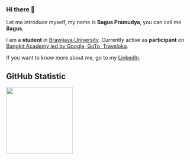### Hi there 👋

Let me introduce myself, my name is **Bagus Pramudya**, you can call me **Bagus**.

I am a **student** in [Brawijaya University](https://ub.ac.id/id/).
Currently active as **participant** on [Bangkit Academy led by Google, GoTo, Traveloka](https://grow.google/intl/id_id/bangkit/).

If you want to know more about me, go to my [LinkedIn](https://www.linkedin.com/in/bagusepramudya/).

## GitHub Statistic
<p align="left">
<a href="https://github.com/bagusesa">
  <img height="180em" src="https://github-readme-stats-eight-theta.vercel.app/api?username=bagusesa&show_icons=true&theme=dark&include_all_commits=true&count_private=true"/> 
</a>
</p>
